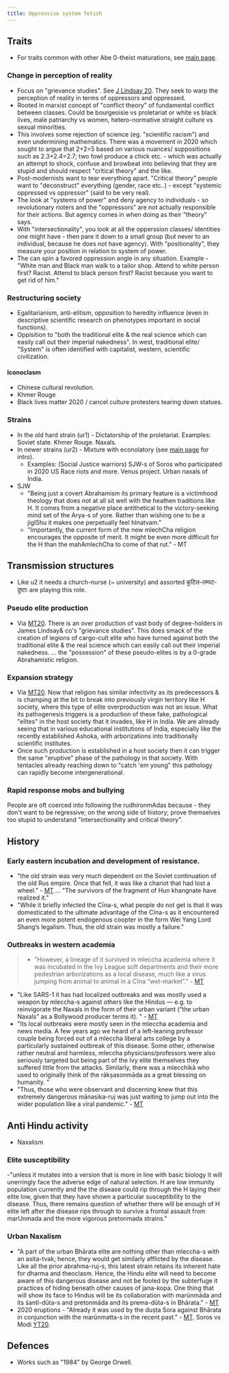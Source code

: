 ```yaml
---
title: Oppressive system fetish
---
```


## Traits
- For traits common with other Abe 0-theist maturations, see [main page](../).

### Change in perception of reality
- Focus on "grievance studies". See [J Lindsay 20](https://www.youtube.com/watch?v=DdlNIJB9ZVU). They seek to warp the perception of reality in terms of oppressors and oppressed.
- Rooted in marxist concept of "conflict theory" of fundamental conflict between classes. Could be bourgeoisie vs proletariat or white vs black lives, male patriarchy vs women, hetero-normative straight culture vs sexual minorities.
- This involves some rejection of science (eg. "scientific racism") and even undermining mathematics. There was a movement in 2020 which sought to argue that 2+2=5 based on various nuances/ suppositions such as 2.3+2.4=2.7; two fowl produce a chick etc. - which was actually an attempt to shock, confuse and browbeat into believing that they are stupid and should respect "critical theory" and the like.  
- Post-modernists want to tear everything apart. "Critical theory" people want to "deconstruct" everything (gender, race etc..) - except "systemic oppressed vs oppressor" (said to be very real).
- The look at "systems of power" and deny agency to individuals - so revolutionary rioters and the "oppressors" are not actually responsible for their actions. But agency comes in when doing as their "theory" says.
- With "intersectionality", you look at all the opperssion classes/ identities one might have - then pare it down to a small group (but never to an individual, because he does not have agency). With "positionality", they measure your position in relation to system of power.
- The can spin a favored oppression angle in any situation. Example - "White man and Black man walk to a tailor shop. Attend to white person first? Racist. Attend to black person first? Racist because you want to get rid of him."

### Restructuring society 
- Egalitarianism, anti-elitism, opposition to heredity influence (even in descriptive scientific research on phenotypes important in social functions). 
- Oppisition to "both the traditional elite & the real science which can easily call out their imperial nakedness". In west, traditional elite/ "System" is often identified with capitalist, western, scientific civilization.


#### Iconoclasm
- Chinese cultural revolution.
- Khmer Rouge
- Black lives matter 2020 / cancel culture protesters tearing down statues. 

### Strains
- In the old hard strain (ur1) - Dictatorship of the proletariat. Examples: Soviet state. Khmer Rouge. Naxals.
- In newer strains (ur2) - Mixture with econolatory (see [main page](../) for intro). 
  - Examples: (Social Justice warriors) SJW-s of Soros who participated in 2020 US Race riots and more. Venus project. Urban naxals of India.
- SJW
  - "Being just a covert Abrahamism its primary feature is a victimhood theology that does not at all sit well with the heathen traditions like H. It comes from a negative place antithetical to the victory-seeking mind set of the Arya-s of yore. Rather than wishing one to be a jigIShu it makes one perpetually feel hInatvam."
  - "Importantly, the current form of the new mlechCha religion encourages the opposite of merit. It might be even more difficult for the H than the mahAmlechCha to come of that rut." - MT

## Transmission structures
- Like u2 it needs a church-nurse (\~ university) and assorted कुटिल-लम्पट-दुष्टाः are playing this role.

### Pseudo elite production
- Via [MT20](https://twitter.com/blog_supplement/status/1285443764333551621). There is an over production of vast body of degree-holders in James Lindsay& co's "grievance studies". This does smack of the creation of legions of cargo-cult elite who have turned against both the traditional elite & the real science which can easily call out their imperial nakedness. ...  the "possession" of these pseudo-elites is by a 0-grade Abrahamistic religion.

### Expansion strategy
- Via [MT20](https://twitter.com/blog_supplement/status/1285443764333551621). Now that religion has similar infectivity as its predecessors & is champing at the bit to break into previously virgin territory like H society, where this type of elite overproduction was not an issue. What its pathogenesis triggers is a production of these fake, pathological "elites" in the host society that it invades, like H in India. We are already seeing that in various educational institutions of India, especially like the recently established Ashoka, with arborizations into traditionally scientific institutes.
- Once such production is established in a host society then it can trigger the same "eruptive" phase of the pathology in that society. With tentacles already reaching down to "catch 'em young" this pathology can rapidly become intergenerational. 

### Rapid response mobs and bullying
People are oft coerced into following the rudhironmAdas because - they don't want to be regressive; on the wrong side of history; prove themselves too stupid to understand "intersectionality and critical theory".

## History
### Early eastern incubation and development of resistance.
- "the old strain was very much dependent on the Soviet continuation of the old Rus empire. Once that fell, it was like a chariot that had lost a wheel." - [MT](https://manasataramgini.wordpress.com/2020/06/08/pandemic-days-the-fizz-is-out-of-the-bottle/) ... "The survivors of the fragment of Hun khangnate have realized it."
- "While it briefly infected the Cīna-s, what people do not get is that it was domesticated to the ultimate advantage of the Cīna-s as it encountered an even more potent endogenous coopter in the form Wei Yang Lord Shang’s legalism. Thus, the old strain was mostly a failure."

### Outbreaks in western academia 
> - "However, a lineage of it survived in mleccha academia where it was incubated in the Ivy League soft departments and their more pedestrian arborizations as a local disease, much like a virus jumping from animal to animal in a Cīna “wet-market”." - [MT](https://manasataramgini.wordpress.com/2020/06/08/pandemic-days-the-fizz-is-out-of-the-bottle/)
- "Like SARS-1 it has had localized outbreaks and was mostly used a weapon by mleccha-s against others like the Hindus — e.g. to reinvigorate the Naxals in the form of their urban variant (“the urban Naxals” as a Bollywood producer terms it). " - [MT](https://manasataramgini.wordpress.com/2020/06/08/pandemic-days-the-fizz-is-out-of-the-bottle/)
- "Its local outbreaks were mostly seen in the mleccha academia and news media. A few years ago we heard of a left-leaning professor couple being forced out of a mleccha liberal arts college by a particularly sustained outbreak of this disease. Some other, otherwise rather neutral and harmless, mleccha physicians/professors were also seriously targeted but being part of the Ivy elite themselves they suffered little from the attacks. Similarly, there was a mlecchikā who used to originally think of the rākṣasonmāda as a great blessing on humanity. "
- "Thus, those who were observant and discerning knew that this extremely dangerous mānasika-ruj was just waiting to jump out into the wider population like a viral pandemic." - [MT](https://manasataramgini.wordpress.com/2020/06/08/pandemic-days-the-fizz-is-out-of-the-bottle/)

## Anti Hindu activity
- Naxalism

### Elite susceptibility
-"unless it mutates into a version that is more in line with basic biology it will unerringly face the adverse edge of natural selection. H are low immunity population currently and the the disease could rip through the H laying their elite low, given that they have shown a particular susceptibility to the disease. Thus, there remains question of whether there will be enough of H elite left after the disease rips through to survive a frontal assault from marUnmada and the more vigorous pretonmada strains."

### Urban Naxalism
- "A part of the urban Bhārata elite are nothing other than mleccha-s with an asita-tvak; hence, they would get similarly afflicted by the disease. Like all the prior abrahma-ruj-s, this latest strain retains its inherent hate for dharma and theoclasm. Hence, the Hindu elite will need to become aware of this dangerous disease and not be fooled by the subterfuge it practices of hiding beneath other causes of jana-kopa. One thing that will show its face to Hindus will be its collaboration with marūnmāda and its śanti-dūta-s and pretonmāda and its prema-dūta-s in Bhārata." - [MT](https://manasataramgini.wordpress.com/2020/06/08/pandemic-days-the-fizz-is-out-of-the-bottle/)
- 2020 eruptions - "Already it was used by the duṣṭa Sora against Bhārata in conjunction with the marūnmatta-s in the recent past." - [MT](https://manasataramgini.wordpress.com/2020/06/08/pandemic-days-the-fizz-is-out-of-the-bottle/). Soros vs Modi [YT20](https://www.youtube.com/watch?time_continue=4&v=c8yiM-uI0nI&feature=emb_logo).


## Defences
- Works such as "1984" by George Orwell.